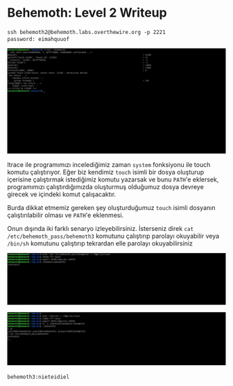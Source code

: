 # Behemoth: Level 2 Writeup

    ssh behemoth2@behemoth.labs.overthewire.org -p 2221
    password: eimahquuof

![0](img/2/0.png)

ltrace ile programımızı incelediğimiz zaman `system` fonksiyonu ile touch komutu çalıştırıyor. Eğer biz kendimiz `touch` isimli bir dosya oluşturup içerisine çalıştırmak istediğimiz komutu yazarsak ve bunu `PATH`'e eklersek, programımızı çalıştırdığımızda oluşturmuş olduğumuz dosya devreye girecek ve içindeki komut çalışacaktır.  

Burda dikkat etmemiz gereken şey oluşturduğumuz `touch` isimli dosyanın çalıştırılabilir olması ve `PATH`'e eklenmesi.

Onun dışında iki farklı senaryo izleyebilirsiniz. İsterseniz direk `cat /etc/behemoth_pass/behemoth3` komutunu çalıştırıp parolayı okuyabilir veya `/bin/sh` komutunu çalıştırıp tekrardan elle parolayı okuyabilirsiniz

![1](img/2/1.png)

![2](img/2/2.png)

`behemoth3:nieteidiel`
